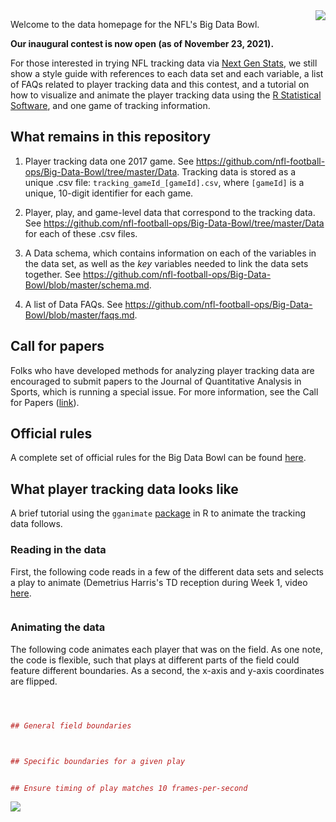 
<img src="extras/bdb.png" align="right" />

Welcome to the data homepage for the NFL's Big Data Bowl.

**Our inaugural contest is now open (as of November 23, 2021).**

For those interested in trying NFL tracking data via [Next Gen Stats](https://nextgenstats.nfl.com/), we still show a style guide with references to each data set and each variable, a list of FAQs related to player tracking data and this contest, and a tutorial on how to visualize and animate the player tracking data using the [R Statistical Software](https://cran.r-project.org/), and one game of tracking information.

What remains in this repository
-------------------------------

1.  Player tracking data one 2017 game. See <https://github.com/nfl-football-ops/Big-Data-Bowl/tree/master/Data>. Tracking data is stored as a unique .csv file: `tracking_gameId_[gameId].csv`, where `[gameId]` is a unique, 10-digit identifier for each game.

2.  Player, play, and game-level data that correspond to the tracking data. See <https://github.com/nfl-football-ops/Big-Data-Bowl/tree/master/Data> for each of these .csv files.

3.  A Data schema, which contains information on each of the variables in the data set, as well as the *key* variables needed to link the data sets together. See <https://github.com/nfl-football-ops/Big-Data-Bowl/blob/master/schema.md>.

4.  A list of Data FAQs. See <https://github.com/nfl-football-ops/Big-Data-Bowl/blob/master/faqs.md>.

Call for papers
---------------

Folks who have developed methods for analyzing player tracking data are encouraged to submit papers to the Journal of Quantitative Analysis in Sports, which is running a special issue. For more information, see the Call for Papers ([link](https://twitter.com/StatsbyLopez/status/1086742246161043457)).

Official rules
--------------

A complete set of official rules for the Big Data Bowl can be found [here](http://ops.nfl.com/big-data-bowl).

What player tracking data looks like
------------------------------------

A brief tutorial using the `gganimate` [package](https://github.com/thomasp85/gganimate) in R to animate the tracking data follows.

### Reading in the data

First, the following code reads in a few of the different data sets and selects a play to animate (Demetrius Harris's TD reception during Week 1, video [here](https://twitter.com/Chiefs/status/905963498169032704).

``` 

```

### Animating the data

The following code animates each player that was on the field. As one note, the code is flexible, such that plays at different parts of the field could feature different boundaries. As a second, the x-axis and y-axis coordinates are flipped.

``` r



## General field boundaries



## Specific boundaries for a given play


## Ensure timing of play matches 10 frames-per-second


```

![](man/figures/README-unnamed-chunk-3-1.gif)
